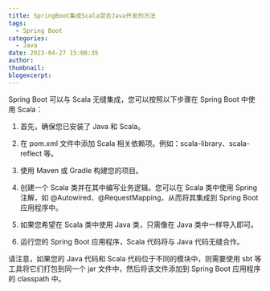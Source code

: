 ```yaml
---
title: SpringBoot集成Scala混合Java开发的方法
tags:
  - Spring Boot
categories:
  - Java
date: 2023-04-27 15:08:35
author:
thumbnail:
blogexcerpt:
---
```

Spring Boot 可以与 Scala 无缝集成，您可以按照以下步骤在 Spring Boot 中使用 Scala：

1. 首先，确保您已安装了 Java 和 Scala。

2. 在 pom.xml 文件中添加 Scala 相关依赖项。例如：scala-library、scala-reflect 等。

3. 使用 Maven 或 Gradle 构建您的项目。

4. 创建一个 Scala 类并在其中编写业务逻辑。您可以在 Scala 类中使用 Spring 注解，如 @Autowired、@RequestMapping，从而将其集成到 Spring Boot 应用程序中。

5. 如果您希望在 Scala 类中使用 Java 类，只需像在 Java 类中一样导入即可。

6. 运行您的 Spring Boot 应用程序，Scala 代码将与 Java 代码无缝合作。

请注意，如果您的 Java 代码和 Scala 代码位于不同的模块中，则需要使用 sbt 等工具将它们打包到同一个 jar 文件中，然后将该文件添加到 Spring Boot 应用程序的 classpath 中。

